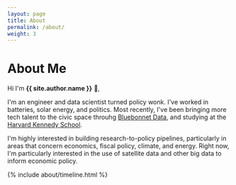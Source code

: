 ```yaml
---
layout: page
title: About
permalink: /about/
weight: 3
---
```


# **About Me**

Hi I'm **{{ site.author.name }}** :wave:,

I'm an engineer and data scientist turned policy wonk. I've worked in batteries, solar energy, and politics. Most recently, I've been bringing more tech talent to the civic space throuhg [Bluebonnet Data](www.bluebonnetdata.org), and studying at the [Harvard Kennedy School](https://www.hks.harvard.edu/).

I'm highly interested in building research-to-policy pipelines, particularly in areas that concern economics, fiscal policy, climate, and energy. Right now, I'm particularly interested in the use of satellite data and other big data to inform economic policy.

<div class="row">
{% include about/timeline.html %}
</div>
